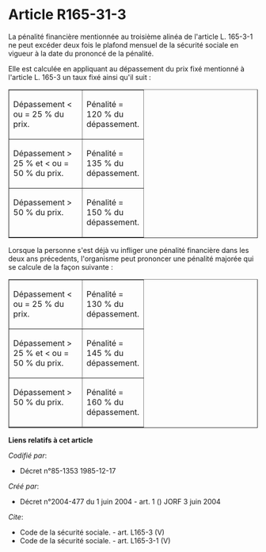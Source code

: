 # Article R165-31-3

La pénalité financière mentionnée au troisième alinéa de l'article L. 165-3-1 ne peut excéder deux fois le plafond mensuel de
la sécurité sociale en vigueur à la date du prononcé de la pénalité. 

Elle est calculée en appliquant au dépassement du prix fixé mentionné à l'article L. 165-3 un taux fixé ainsi qu'il suit : 

<table border="1" cellspacing="0" cellpadding="0" align="center" width="605">
  <tbody>
    <tr>
      <td valign="top" width="131">

Dépassement < ou = 25 % du prix. 

</td>
      <td valign="top" width="104">

Pénalité = 120 % du dépassement. 

</td>
    </tr>
    <tr>
      <td width="131" valign="top">

Dépassement > 25 % et < ou = 50 % du prix. 

</td>
      <td valign="top" width="104">

Pénalité = 135 % du dépassement. 

</td>
    </tr>
    <tr>
      <td width="131" valign="top">

Dépassement > 50 % du prix. 

</td>
      <td valign="top" width="104">

Pénalité = 150 % du dépassement. 

</td>
    </tr>
  </tbody>
</table>

Lorsque la personne s'est déjà vu infliger une pénalité financière dans les deux ans précedents, l'organisme peut prononcer
une pénalité majorée qui se calcule de la façon suivante : 

<table cellspacing="0" width="605" cellpadding="0" border="1" align="center">
  <tbody>
    <tr>
      <td valign="top" width="131">

Dépassement < ou = 25 % du prix. 

</td>
      <td valign="top" width="104">

Pénalité = 130 % du dépassement. 

</td>
    </tr>
    <tr>
      <td width="131" valign="top">

Dépassement > 25 % et < ou = 50 % du prix. 

</td>
      <td valign="top" width="104">

Pénalité = 145 % du dépassement. 

</td>
    </tr>
    <tr>
      <td width="131" valign="top">

Dépassement > 50 % du prix. 

</td>
      <td width="104" valign="top">

Pénalité = 160 % du dépassement.

</td>
    </tr>
  </tbody>
</table>

**Liens relatifs à cet article**

_Codifié par_:

  - Décret n°85-1353 1985-12-17

_Créé par_:

  - Décret n°2004-477 du 1 juin 2004 - art. 1 () JORF 3 juin 2004

_Cite_:

  - Code de la sécurité sociale. - art. L165-3 (V)
  - Code de la sécurité sociale. - art. L165-3-1 (V)
